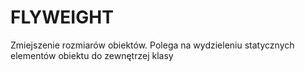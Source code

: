 # FLYWEIGHT

Zmiejszenie rozmiarów obiektów.
Polega na wydzieleniu statycznych elementów obiektu do zewnętrzej klasy